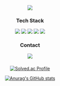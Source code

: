 <div align="center">
<img src="https://capsule-render.vercel.app/api?type=waving&color=auto&height=100&section=header&text=Jaemin's%20GitHub!👋&fontSize=60">

### Tech Stack

<img src="https://img.shields.io/badge/Javascript-F7DF1E?style=for-the-badge&logo=javascript&logoColor=white"></a>
<img src="https://img.shields.io/badge/Typescript-3178C6?style=for-the-badge&logo=typescript&logoColor=white"></a>
<img src="https://img.shields.io/badge/React.js-61DAFB?style=for-the-badge&logo=react&logoColor=white"></a>
<img src="https://img.shields.io/badge/Next.js-000000?style=for-the-badge&logo=nextjs&logoColor=white"/></a>
<img src="https://img.shields.io/badge/Node.js-5FA04E?style=for-the-badge&logo=nodejs&logoColor=white"/></a>

### Contact

<a href="https://jaesimin0903.tistory.com/"><img src="https://img.shields.io/badge/Tistory-FF5E5B?style=for-the-badge&logo=Ko-fi&logoColor=white&link=(https://jaesimin0903.tistory.com/)"/></a>

###
[![Solved.ac Profile](http://mazassumnida.wtf/api/v2/generate_badge?boj=jaesimin0903)](https://solved.ac/jaesimin0903/)

[![Anurag's GitHub stats](https://github-readme-stats.vercel.app/api?username=jaesimin0903)](https://github.com/anuraghazra/github-readme-stats)
  
</div>
